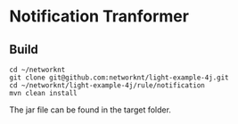 # Notification Tranformer

## Build


```
cd ~/networknt
git clone git@github.com:networknt/light-example-4j.git
cd ~/networknt/light-example-4j/rule/notification
mvn clean install
```

The jar file can be found in the target folder.
